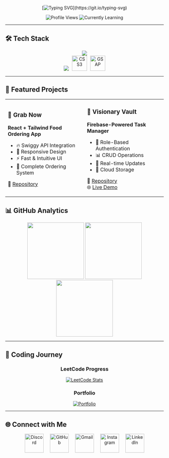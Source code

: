 <div align="center">
  
[![Typing SVG](https://readme-typing-svg.demolab.com?font=Fira+Code&weight=500&size=22&duration=2500&pause=1000&color=00BFFF&center=true&vCenter=true&repeat=true&width=1000&lines=✨+Hello+%26+Welcome+✨;+I'am+TirumalaTeja+✨;+Turning+Ideas+Into+Reality+🎯;⚡+Full-Stack+Architect+%26+Problem+Solver;)](https://git.io/typing-svg)


![Profile Views](https://komarev.com/ghpvc/?username=tirumalateja19&color=00BFFF&style=for-the-badge&label=PROFILE+VIEWS)
![Currently Learning](https://img.shields.io/badge/Currently%20Learning-Spring%20%7C%20Node.js-00BFFF?style=for-the-badge&logo=spring&logoColor=white)


</div>

---


## 🛠️ Tech Stack  

<div align="center">

<a href="https://skillicons.dev">
  <img src="https://skillicons.dev/icons?i=java,js,react,redux,tailwind,materialui,html,spring,nodejs,mysql,mongodb,firebase,git,github,vscode&perline=5" />
</a>
<br>
<img src="https://skillicons.dev/icons?i=idea,eclipse,postman&perline=3" />
<img src="https://cdn.jsdelivr.net/gh/devicons/devicon/icons/css3/css3-original.svg" width="48" height="48" alt="CSS3" title="CSS3" style="margin-left:6px;"/>
<img src="https://gsap.com/community/uploads/monthly_2020_03/tweenmax.thumb.png.c849c5b56c6752e3f2276b82ee702625.png" width="48" height="48" alt="GSAP" title="GSAP (GreenSock Animation Platform)" style="margin-left:6px;"/>

</div>


---

## 🚀 **Featured Projects**

<div align="center">

<table>
<tr>
<td width="50%">

### 🍔 **Grab Now**
**React + Tailwind Food Ordering App**

- 🔥 Swiggy API Integration  
- 📱 Responsive Design  
- ⚡ Fast & Intuitive UI  
- 🛒 Complete Ordering System  

🔗 [Repository](https://github.com/tirumalateja19/GrabNow)

</td>
<td width="50%">

### 📂 **Visionary Vault**
**Firebase-Powered Task Manager**

- 🔐 Role-Based Authentication  
- 📊 CRUD Operations  
- 🔄 Real-time Updates  
- 💾 Cloud Storage  

🔗 [Repository](https://github.com/tirumalateja19/VisionaryVault)  
🌐 [Live Demo](https://progress-blog-dab20.web.app/)

</td>
</tr>
</table>

</div>


## 📊 **GitHub Analytics**

<div align="center">

<picture>
  <source media="(prefers-color-scheme: dark)" srcset="https://github-readme-stats.vercel.app/api?username=tirumalateja19&show_icons=true&theme=tokyonight&hide_border=true&bg_color=0D1117&title_color=00BFFF&icon_color=00BFFF&text_color=ffffff">
  <img src="https://github-readme-stats.vercel.app/api?username=tirumalateja19&show_icons=true&theme=default&hide_border=true" height="180em" />
</picture>

<picture>
  <source media="(prefers-color-scheme: dark)" srcset="https://github-readme-stats.vercel.app/api/top-langs/?username=tirumalateja19&layout=compact&theme=tokyonight&hide_border=true&bg_color=0D1117&title_color=00BFFF&text_color=ffffff">
  <img src="https://github-readme-stats.vercel.app/api/top-langs/?username=tirumalateja19&layout=compact&theme=default&hide_border=true" height="180em" />
</picture>

<picture>
  <source media="(prefers-color-scheme: dark)" srcset="https://github-readme-streak-stats.herokuapp.com/?user=tirumalateja19&theme=tokyonight&hide_border=true&background=0D1117&stroke=00BFFF&ring=00BFFF&fire=00BFFF&currStreakLabel=ffffff">
  <img src="https://github-readme-streak-stats.herokuapp.com/?user=tirumalateja19&theme=default&hide_border=true" height="180em" />
</picture>

</div>

---

## 🧩 **Coding Journey**

<div align="center">

### **LeetCode Progress**
<a href="https://leetcode.com/u/Teja_Tirumala/">
<img src="https://leetcard.jacoblin.cool/Teja_Tirumala?theme=dark&font=Karma&ext=streak" alt="LeetCode Stats"/>
</a>

### **Portfolio**
[![Portfolio](https://img.shields.io/badge/🌐_Portfolio-Codolio-00BFFF?style=for-the-badge&logo=vercel&logoColor=white)](https://codolio.com/profile/teja19)

</div>

---

<!-- <img src="https://capsule-render.vercel.app/api?type=waving&color=gradient&customColorList=12&height=60&section=header" width="100%"/>
<img src="https://capsule-render.vercel.app/api?type=waving&color=gradient&customColorList=12&height=100&section=footer" width="100%"/> -->
## 🌐 Connect with Me  

<div align="center" style="display: flex; justify-content: center; align-items: center; flex-wrap: wrap; gap: 20px;">

<a href="https://discord.com/users/teja19_04">
  <img src="https://user-images.githubusercontent.com/74038190/235294015-47144047-25ab-417c-af1b-6746820a20ff.gif" width="60" alt="Discord" title="Join me on Discord"/>
</a>

<a href="https://github.com/tirumalateja19">
  <img src="https://skillicons.dev/icons?i=github" width="60" alt="GitHub" title="Visit my GitHub"/>
</a>

<a href="mailto:tirumalateja.jampani@gmail.com">
  <img src="https://skillicons.dev/icons?i=gmail" width="60" alt="Gmail" title="Email me"/>
</a>

<a href="https://www.instagram.com/tirumala_teja_04">
  <img src="https://user-images.githubusercontent.com/74038190/235294013-a33e5c43-a01c-43f6-b44d-a406d8b4ab75.gif" width="60" alt="Instagram" title="Follow on Instagram"/>
</a>

<a href="https://www.linkedin.com/in/tirumala-teja-19j04">
  <img src="https://user-images.githubusercontent.com/74038190/235294012-0a55e343-37ad-4b0f-924f-c8431d9d2483.gif" width="60" alt="LinkedIn" title="Connect on LinkedIn"/>
</a>

</div>


